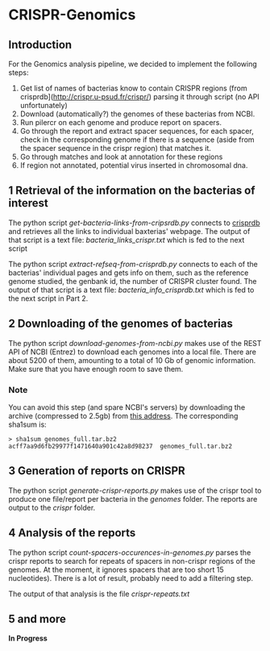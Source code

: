 # CRISPR-Genomics

## Introduction

For the Genomics analysis pipeline, we decided to implement the following steps:

1. Get list of names of bacterias know to contain CRISPR regions (from
crisprdb](http://crispr.u-psud.fr/crispr/) parsing it through script
(no API unfortunately)
2. Download (automatically?) the genomes of these bacterias from NCBI.
3. Run pilercr on each genome and produce report on spacers.
4. Go through the report and extract spacer sequences, for each
spacer, check in the corresponding genome if there is a sequence
(aside from the spacer sequence in the crispr region) that matches it. 
5. Go through matches and look at annotation for these regions 
6. If region not annotated, potential virus inserted in chromosomal
dna.

## 1 Retrieval of the information on the bacterias of interest

The python script *get-bacteria-links-from-cripsrdb.py* connects to
[crisprdb](http://crispr.u-psud.fr/crispr/) and retrieves all the
links to individual baxterias' webpage. The output of that script is a
text file: *bacteria_links_crispr.txt* which is fed to the next script

The python script *extract-refseq-from-crisprdb.py* connects to each
of the bacterias' individual pages and gets info on them, such as the
reference genome studied, the genbank id, the number of CRISPR cluster
found. The output of that script is a text file:
*bacteria_info_crisprdb.txt* which is fed to the next script in Part 2.

## 2 Downloading of the genomes of bacterias

The python script *download-genomes-from-ncbi.py* makes use of the
REST API of NCBI (Entrez) to download each genomes into a local
file. There are about 5200 of them, amounting to a total of 10 Gb of
genomic information. Make sure that you have enough room to save them.

### Note

You can avoid this step (and spare NCBI's servers) by downloading the
archive (compressed to 2.5gb) from [this
address](https://altersid.net/owncloud/index.php/s/d4GhPsbQ3a2wNfO). The
corresponding sha1sum is:

```
> sha1sum genomes_full.tar.bz2
acff7aa9d6fb29977f1471640a901c42a8d98237  genomes_full.tar.bz2
```

## 3 Generation of reports on CRISPR

The python script *generate-crispr-reports.py* makes use of the crispr
tool to produce one file/report per bacteria in the *genomes*
folder. The reports are output to the *crispr* folder.

  
## 4 Analysis of the reports

The python script *count-spacers-occurences-in-genomes.py* parses the
crispr reports to search for repeats of spacers in non-crispr regions
of the genomes. At the moment, it ignores spacers that are too short 
15 nucleotides). There is a lot of result, probably need to add a filtering
step.

The output of that analysis is the file *crispr-repeats.txt*

## 5 and more

**In Progress**
